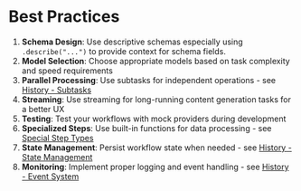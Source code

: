 # Best Practices


1. **Schema Design**: Use descriptive schemas especially using `.describe("...")` to provide context for schema fields.
2. **Model Selection**: Choose appropriate models based on task complexity and speed requirements
3. **Parallel Processing**: Use subtasks for independent operations - see [History - Subtasks](../concepts/history.md#subtasks)
4. **Streaming**: Use streaming for long-running content generation tasks for a better UX
5. **Testing**: Test your workflows with mock providers during development
6. **Specialized Steps**: Use built-in functions for data processing - see [Special Step Types](./special-step-types.md)
7. **State Management**: Persist workflow state when needed - see [History - State Management](../concepts/history.md#state-management)
8. **Monitoring**: Implement proper logging and event handling - see [History - Event System](../concepts/history.md#event-system)